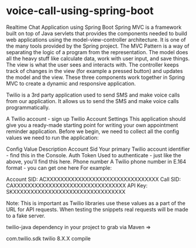 # voice-call-using-spring-boot
Realtime Chat Application using Spring Boot
Spring MVC is a framework built on top of Java servlets that provides the components needed to build web applications using the model-view-controller architecture. It is one of the many tools provided by the Spring project. The MVC Pattern is a way of separating the logic of a program from the representation. The model does all the heavy stuff like calculate data, work with user input, and save things. The view is what the user sees and interacts with. The controller keeps track of changes in the view (for example a pressed button) and updates the model and the view. These three components work together in Spring MVC to create a dynamic and responsive application.

Twilio is a 3rd party application used to send SMS and make voice calls from our application. It allows us to send the SMS and make voice calls programmatically.

A Twilio account - sign up
Twilio Account Settings
This application should give you a ready-made starting point for writing your own appointment reminder application. Before we begin, we need to collect all the config values we need to run the application:

Config Value	Description
Account Sid	Your primary Twilio account identifier - find this in the Console.
Auth Token	Used to authenticate - just like the above, you'll find this here.
Phone number	A Twilio phone number in E.164 format - you can get one here
For example:

Account SID: ACXXXXXXXXXXXXXXXXXXXXXXXXXXXXXXXX
Call SID:    CAXXXXXXXXXXXXXXXXXXXXXXXXXXXXXXXX
API Key:     SKXXXXXXXXXXXXXXXXXXXXXXXXXXXXXXXX



Note: This is important as Twilio libraries use these values as a part of the URL for API requests. When testing the snippets real requests will be made to a fake server.

twilio-java dependency in your project to grab via Maven =>

  <dependency>
      <groupId>com.twilio.sdk</groupId>
      <artifactId>twilio</artifactId>
      <version>8.X.X</version>
      <scope>compile</scope>
   </dependency>

